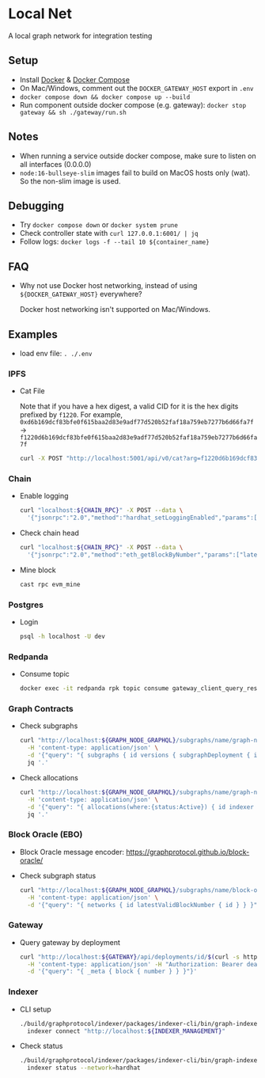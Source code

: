 # Local Net

A local graph network for integration testing

## Setup

- Install [Docker](https://docs.docker.com/get-docker/) & [Docker Compose](https://docs.docker.com/compose/)
- On Mac/Windows, comment out the `DOCKER_GATEWAY_HOST` export in `.env`
- `docker compose down && docker compose up --build`
- Run component outside docker compose (e.g. gateway): `docker stop gateway && sh ./gateway/run.sh`

## Notes

- When running a service outside docker compose, make sure to listen on all interfaces (0.0.0.0)
- `node:16-bullseye-slim` images fail to build on MacOS hosts only (wat). So the non-slim image is used.

## Debugging

- Try `docker compose down` or `docker system prune`
- Check controller state with `curl 127.0.0.1:6001/ | jq`
- Follow logs: `docker logs -f --tail 10 ${container_name}`

## FAQ

- Why not use Docker host networking, instead of using `${DOCKER_GATEWAY_HOST}` everywhere?

  Docker host networking isn't supported on Mac/Windows.

## Examples

- load env file: `. ./.env`

### IPFS

- Cat File

  Note that if you have a hex digest, a valid CID for it is the hex digits prefixed by `f1220`. For example, `0xd6b169dcf83bfe0f615baa2d83e9adf77d520b52faf18a759eb7277b6d66fa7f` -> `f1220d6b169dcf83bfe0f615baa2d83e9adf77d520b52faf18a759eb7277b6d66fa7f`

  ```bash
  curl -X POST "http://localhost:5001/api/v0/cat?arg=f1220d6b169dcf83bfe0f615baa2d83e9adf77d520b52faf18a759eb7277b6d66fa7f"
  ```

### Chain

- Enable logging

  ```bash
  curl "localhost:${CHAIN_RPC}" -X POST --data \
    '{"jsonrpc":"2.0","method":"hardhat_setLoggingEnabled","params":[true],"id":1}'
  ```

- Check chain head

  ```bash
  curl "localhost:${CHAIN_RPC}" -X POST --data \
    '{"jsonrpc":"2.0","method":"eth_getBlockByNumber","params":["latest", false],"id":1}'
  ```

- Mine block

  ```bash
  cast rpc evm_mine
  ```

### Postgres

- Login

  ```bash
  psql -h localhost -U dev
  ```

### Redpanda

- Consume topic

  ```bash
  docker exec -it redpanda rpk topic consume gateway_client_query_results --brokers="localhost:9092"
  ```

### Graph Contracts

- Check subgraphs

  ```bash
  curl "http://localhost:${GRAPH_NODE_GRAPHQL}/subgraphs/name/graph-network" \
    -H 'content-type: application/json' \
    -d '{"query": "{ subgraphs { id versions { subgraphDeployment { ipfsHash } } } }"}' | \
    jq '.'
  ```

- Check allocations

  ```bash
  curl "http://localhost:${GRAPH_NODE_GRAPHQL}/subgraphs/name/graph-network" \
    -H 'content-type: application/json' \
    -d '{"query": "{ allocations(where:{status:Active}) { id indexer { url } } }"}' | \
    jq '.'
  ```

### Block Oracle (EBO)

- Block Oracle message encoder: https://graphprotocol.github.io/block-oracle/

- Check subgraph status

  ```bash
  curl "http://localhost:${GRAPH_NODE_GRAPHQL}/subgraphs/name/block-oracle" \
    -H 'content-type: application/json' \
    -d '{"query": "{ networks { id latestValidBlockNumber { id } } }"}'
  ```

### Gateway

- Query gateway by deployment

  ```bash
  curl "http://localhost:${GATEWAY}/api/deployments/id/$(curl -s http://localhost:${CONTROLLER}/block_oracle_subgraph)" \
    -H 'content-type: application/json' -H "Authorization: Bearer deadbeefdeadbeefdeadbeefdeadbeef" \
    -d '{"query": "{ _meta { block { number } } }"}'
  ```

### Indexer

- CLI setup

  ```bash
  ./build/graphprotocol/indexer/packages/indexer-cli/bin/graph-indexer \
    indexer connect "http://localhost:${INDEXER_MANAGEMENT}"
  ```

- Check status

  ```bash
  ./build/graphprotocol/indexer/packages/indexer-cli/bin/graph-indexer \
    indexer status --network=hardhat
  ```
